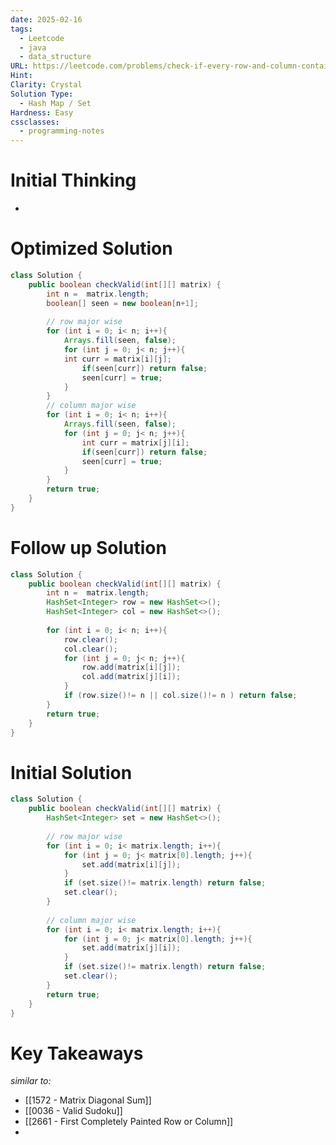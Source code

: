 ```yaml
---
date: 2025-02-16
tags:
  - Leetcode
  - java
  - data_structure
URL: https://leetcode.com/problems/check-if-every-row-and-column-contains-all-numbers/description/
Hint: 
Clarity: Crystal
Solution Type:
  - Hash Map / Set
Hardness: Easy
cssclasses:
  - programming-notes
---
```

# Initial Thinking
- 
# Optimized Solution

```java title="Using a single Boolean Array"
class Solution {
    public boolean checkValid(int[][] matrix) {
        int n =  matrix.length;
        boolean[] seen = new boolean[n+1];
        
        // row major wise
        for (int i = 0; i< n; i++){
            Arrays.fill(seen, false);
            for (int j = 0; j< n; j++){
            int curr = matrix[i][j];
                if(seen[curr]) return false;
                seen[curr] = true;
            }
        }
        // column major wise
        for (int i = 0; i< n; i++){
            Arrays.fill(seen, false);
            for (int j = 0; j< n; j++){
                int curr = matrix[j][i];
                if(seen[curr]) return false;
                seen[curr] = true;
            }
        }
        return true;
    }
}
```
# Follow up Solution

```java title="Using a single loop and 2 hash sets"
class Solution {
    public boolean checkValid(int[][] matrix) {
        int n =  matrix.length;
        HashSet<Integer> row = new HashSet<>();
        HashSet<Integer> col = new HashSet<>();
		
        for (int i = 0; i< n; i++){
            row.clear();
            col.clear();
            for (int j = 0; j< n; j++){
                row.add(matrix[i][j]);
                col.add(matrix[j][i]);
            }
            if (row.size()!= n || col.size()!= n ) return false;
        }
        return true;
    }
}
```
# Initial Solution
```java title="Brute Force"
class Solution {
    public boolean checkValid(int[][] matrix) {
        HashSet<Integer> set = new HashSet<>();
		
        // row major wise
        for (int i = 0; i< matrix.length; i++){
            for (int j = 0; j< matrix[0].length; j++){
                set.add(matrix[i][j]);
            }
            if (set.size()!= matrix.length) return false;
            set.clear();
        }
		
        // column major wise
        for (int i = 0; i< matrix.length; i++){
            for (int j = 0; j< matrix[0].length; j++){
                set.add(matrix[j][i]);
            }
            if (set.size()!= matrix.length) return false;
            set.clear();
        }
        return true;
    }
}
```
# Key Takeaways

*similar to:* 
- [[1572 - Matrix Diagonal Sum]]
- [[0036 - Valid Sudoku]]
- [[2661 - First Completely Painted Row or Column]]
- 